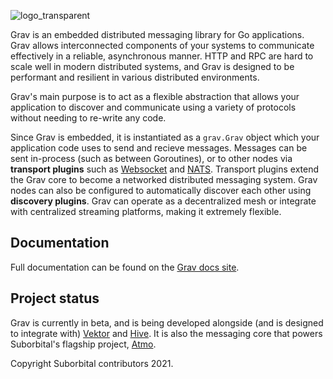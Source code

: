 ![logo_transparent](https://user-images.githubusercontent.com/5942370/88551418-d623ea00-cff0-11ea-87d8-e9b94174aaa2.png)

Grav is an embedded distributed messaging library for Go applications. Grav allows interconnected components of your systems to communicate effectively in a reliable, asynchronous manner. HTTP and RPC are hard to scale well in modern distributed systems, and Grav is designed to be performant and resilient in various distributed environments.

Grav's main purpose is to act as a flexible abstraction that allows your application to discover and communicate using a variety of protocols without needing to re-write any code.

Since Grav is embedded, it is instantiated as a `grav.Grav` object which your application code uses to send and recieve messages. Messages can be sent in-process (such as between Goroutines), or to other nodes via **transport plugins** such as [Websocket](./transport/websocket/README.md) and [NATS](./transport/nats/README.md). Transport plugins extend the Grav core to become a networked distributed messaging system. Grav nodes can also be configured to automatically discover each other using **discovery plugins**. Grav can operate as a decentralized mesh or integrate with centralized streaming platforms, making it extremely flexible.

## Documentation
Full documentation can be found on the [Grav docs site](https://grav.suborbital.dev).

## Project status

Grav is currently in beta, and is being developed alongside (and is designed to integrate with) [Vektor](https://github.com/suborbital/vektor) and [Hive](https://github.com/suborbital/hive). It is also the messaging core that powers Suborbital's flagship project, [Atmo](https://github.com/suborbital/atmo).

Copyright Suborbital contributors 2021.
